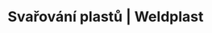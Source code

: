 ---
Filename: "svarovaci-automaty44"
Link: "file:/Users/vinayakpatel/Downloads/www.weldplast.cz/produkty/svarovani-plastu/prumyslove-tkaniny/svarovaci-automaty44"
product_name: "null"
product_id: "null"
title: "Svařování plastů | Weldplast"
product_desc: ""
product_specs: ""
product_downloads: ""
href: ""
p_desc_2: ""
accessories: ""
similar_products: ""
---